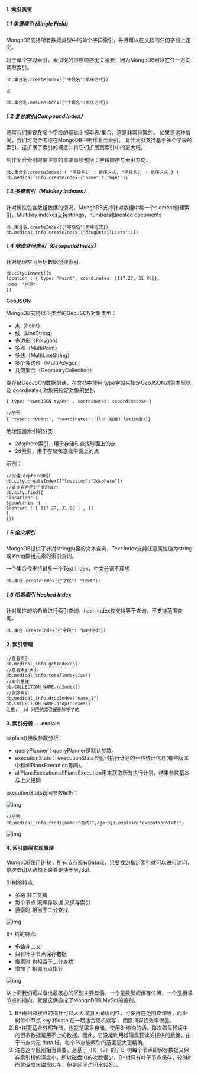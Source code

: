 #### 1. 索引类型

##### 1.1 单键索引 (Single Field)

MongoDB支持所有数据类型中的单个字段索引，并且可以在文档的任何字段上定义。

对于单个字段索引，索引键的排序顺序无关紧要，因为MongoDB可以在任一方向读取索引。

```
db.集合名.createIndex({"字段名":排序方式})

或

db.集合名.ensureIndex({"字段名":排序方式})
```



##### 1.2 复合索引(Compound Index）

通常我们需要在多个字段的基础上搜索表/集合，这是非常频繁的。 如果是这种情况，我们可能会考虑在MongoDB中制作复合索引。 复合索引支持基于多个字段的索引，这扩展了索引的概念并将它们扩展到索引中的更大域。



制作复合索引时要注意的重要事项包括：字段顺序与索引方向。

```
db.集合名.createIndex( { "字段名1" : 排序方式, "字段名2" : 排序方式 } )
db.medical_info.createIndex({"name":1,"age":1}
```



##### 1.3 多键索引（Multikey indexes）

针对属性包含数组数据的情况，MongoDB支持针对数组中每一个element创建索引，Multikey indexes支持strings，numbers和nested documents

```
db.集合名.createIndex({"字段名":排序方式})
db.medical_info.createIndex({"drugDetailLists":1})
```



##### 1.4 地理空间索引（Geospatial Index）

针对地理空间坐标数据创建索引。

```
db.city.insert({s
location : { type: "Point", coordinates: [117.27, 31.86]},
name: "合肥"
})
```



**GeoJSON**

MongoDB支持以下类型的GeoJSON对象类型：

- 点（Point）
- 线（LineString）
- 多边形（Polygon）
- 多点（MultiPoint）
- 多线（MultiLineString）
- 多个多边形（MultiPolygon）
- 几何集合（GeometryCollection）



要存储GeoJSON数据的话，在文档中使用 type字段来指定GeoJSON对象类型以及 coordinates 对象来指定对象的坐标

```
{ type: "<GeoJSON type>" , coordinates: <coordinates> }

//示例
{ "type": "Point", "coordinates": [lon(经度),lat(纬度)]}
```



地理位置索引的分类

- 2dsphere索引，用于存储和查找球面上的点
- 2d索引，用于存储和查找平面上的点



示例：

```
//创建2dsphere索引
db.city.createIndex({"location":"2dsphere"})
//查询离合肥1个度的城市
db.city.find({
"location":{
$geoWithin: {
$center: [ [ 117.27, 31.86 ] , 1]
}
}})
```



##### 1.5 全文索引

MongoDB提供了针对string内容的文本查询，Text Index支持任意属性值为string或string数组元素的索引查询。

一个集合仅支持最多一个Text Index，中文分词不理想

```
db.集合.createIndex({"字段": "text"})
```



##### 1.6 哈希索引 Hashed Index

针对属性的哈希值进行索引查询，hash index仅支持等于查询，不支持范围查询。

```
db.集合.createIndex({"字段": "hashed"})
```



#### 2. 索引管理

```
//查看索引
db.medical_info.getIndexes()
//查看索引大小
db.medical_info.totalIndexSize()
//索引重建
db.COLLECTION_NAME.reIndex()
//删除索引
db.medical_info.dropIndex("name_1")
db.COLLECTION_NAME.dropIndexes()
注意: _id 对应的索引是删除不了的
```



#### 3. 索引分析 ---explain

explain()接收参数分析：

- queryPlanner：queryPlanner是默认参数。
- executionStats： executionStats会返回执行计划的一些统计信息(有些版本中和allPlansExecution等同)。
- allPlansExecution:allPlansExecution用来获取所有执行计划，结果参数基本与上文相同



executionStats返回参数解析：

![img](http://pcc.huitogo.club/944398946f3531f06d347172d42f1d35)



```
//示例
db.medical_info.find({name:"测试1",age:3}).explain("executionStats")
```

![img](http://pcc.huitogo.club/5b7d384147f7357a58894130f9b88a8f)



#### 4. 索引底层实现原理

MongoDB使用B-树，所有节点都有Data域，只要找到指定索引就可以进行访问，单次查询从结构上来看要快于MySql。



B-树的特点:

- 多路 非二叉树
- 每个节点 既保存数据 又保存索引
- 搜索时 相当于二分查找

![img](http://pcc.huitogo.club/aac9e7e6375b560d180f11e232336e06)



B+ 树的特点:

- 多路非二叉
- 只有叶子节点保存数据
- 搜索时 也相当于二分查找
- 增加了 相邻节点指针

![img](http://pcc.huitogo.club/3ad52f7a45e53a689f27bed1b433640c)



从上面我们可以看出最核心的区别主要有俩，一个是数据的保存位置，一个是相邻节点的指向。就是这俩造成了MongoDB和MySql的差别。

1. B+树相邻接点的指针可以大大增加区间访问性，可使用在范围查询等，而B-树每个节点 key 和data 在一起适合随机读写 ，而区间查找效率很差。
2. B+树更适合外部存储，也就是磁盘存储，使用B-结构的话，每次磁盘预读中的很多数据是用不上的数据。因此，它没能利用好磁盘预读的提供的数据。由于节点内无 data 域，每个节点能索引的范围更大更精确。
3. 注意这个区别相当重要，是基于（1）（2）的，B-树每个节点即保存数据又保存索引树的深度小，所以磁盘IO的次数很少，B+树只有叶子节点保存，较B树而言深度大磁盘IO多，但是区间访问比较好。、
